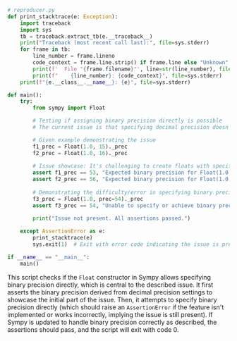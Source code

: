 ```python
# reproducer.py
def print_stacktrace(e: Exception):
    import traceback
    import sys
    tb = traceback.extract_tb(e.__traceback__)
    print("Traceback (most recent call last):", file=sys.stderr)
    for frame in tb:
        line_number = frame.lineno
        code_context = frame.line.strip() if frame.line else "Unknown"
        print(f'  File "{frame.filename}"', line=str(line_number), file=sys.stderr)
        print(f"    {line_number}: {code_context}", file=sys.stderr)
    print(f"{e.__class__.__name__}: {e}", file=sys.stderr)

def main():
    try:
        from sympy import Float

        # Testing if assigning binary precision directly is possible
        # The current issue is that specifying decimal precision doesn't always match the intended binary precision

        # Given example demonstrating the issue
        f1_prec = Float(1.0, 15)._prec
        f2_prec = Float(1.0, 16)._prec
        
        # Issue showcase: It's challenging to create floats with specific binary precisions
        assert f1_prec == 53, "Expected binary precision for Float(1.0, 15) to be 53"
        assert f2_prec == 56, "Expected binary precision for Float(1.0, 16) to be 56"
        
        # Demonstrating the difficulty/error in specifying binary precision directly
        f3_prec = Float(1.0, prec=54)._prec
        assert f3_prec == 54, "Unable to specify or achieve binary precision of 54 directly"
        
        print("Issue not present. All assertions passed.")

    except AssertionError as e:
        print_stacktrace(e)
        sys.exit(1)  # Exit with error code indicating the issue is present

if __name__ == "__main__":
    main()
```

This script checks if the `Float` constructor in Sympy allows specifying binary precision directly, which is central to the described issue. It first asserts the binary precision derived from decimal precision settings to showcase the initial part of the issue. Then, it attempts to specify binary precision directly (which should raise an `AssertionError` if the feature isn't implemented or works incorrectly, implying the issue is still present). If Sympy is updated to handle binary precision correctly as described, the assertions should pass, and the script will exit with code 0.